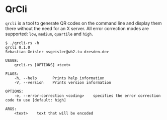 # QrCli

`qrcli` is a tool to generate QR codes on the command line and display
them there without the need for an X server. All error correction
modes are supported: `low`, `medium`, `quartile` and `high`.

```
$ ./qrcli-rs -h
qrcli 0.1.0
Sebastian Geisler <sgeisler@wh2.tu-dresden.de>

USAGE:
    qrcli-rs [OPTIONS] <text>

FLAGS:
    -h, --help       Prints help information
    -V, --version    Prints version information

OPTIONS:
    -e, --error-correction <coding>    specifies the error correction code to use [default: high]

ARGS:
    <text>    text that will be encoded
```